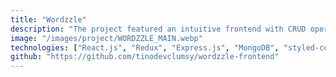 ```yaml
---
title: "Wordzzle"
description: "The project featured an intuitive frontend with CRUD operations, a backend for data management, secure user authentication using JWT, and interactive quizzes as key features."
image: "/images/project/WORDZZLE_MAIN.webp"
technologies: ["React.js", "Redux", "Express.js", "MongoDB", "styled-components"]
github: "https://github.com/tinodevclumsy/wordzzle-frontend"
---
```


